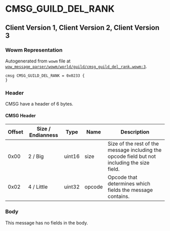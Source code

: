 # CMSG_GUILD_DEL_RANK

## Client Version 1, Client Version 2, Client Version 3

### Wowm Representation

Autogenerated from `wowm` file at [`wow_message_parser/wowm/world/guild/cmsg_guild_del_rank.wowm:3`](https://github.com/gtker/wow_messages/tree/main/wow_message_parser/wowm/world/guild/cmsg_guild_del_rank.wowm#L3).
```rust,ignore
cmsg CMSG_GUILD_DEL_RANK = 0x0233 {
}
```
### Header

CMSG have a header of 6 bytes.

#### CMSG Header

| Offset | Size / Endianness | Type   | Name   | Description |
| ------ | ----------------- | ------ | ------ | ----------- |
| 0x00   | 2 / Big           | uint16 | size   | Size of the rest of the message including the opcode field but not including the size field.|
| 0x02   | 4 / Little        | uint32 | opcode | Opcode that determines which fields the message contains.|

### Body

This message has no fields in the body.

